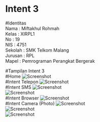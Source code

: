 # Intent 3 <br>

 #Identitas <br>
Nama    : Miftakhul Rohmah<br>
Kelas   : XIRPL1<br>
No      : 19<br>
NIS     : 4751<br>
Sekolah : SMK Telkom Malang<br>
Jurusan : RPL<br>
Mapel   : Pemrograman Perangkat Bergerak<br>

#Tampilan Intent 3<br>
#Home
![Screenshot](https://github.com/miftakhulrohmah/Intent3.1/blob/master/Screenshot_2016-10-14-04-12-54.png)<br>
#Intent Telepon
![Screenshot](https://github.com/miftakhulrohmah/Intent3.1/blob/master/Screenshot_2016-10-14-04-12-48.png)<br>
#Intent SMS
![Screenshot](https://github.com/miftakhulrohmah/Intent3.1/blob/master/Screenshot_2016-10-14-04-13-28.png)<br>
![Screenshot](https://github.com/miftakhulrohmah/Intent3.1/blob/master/Screenshot_2016-10-14-04-13-15.png)<br>
#Intent Browser
![Screenshot](https://github.com/miftakhulrohmah/Intent3.1/blob/master/Screenshot_2016-10-14-04-13-47.png)<br>
#Intent Camera (Photo)
![Screenshot](https://github.com/miftakhulrohmah/Intent3.1/blob/master/Screenshot_2016-10-14-04-14-02.png)<br>
![Screenshot](https://github.com/miftakhulrohmah/Intent3.1/blob/master/Screenshot_2016-10-14-04-14-23.png)<br>
![Screenshot](https://github.com/miftakhulrohmah/Intent3.1/blob/master/Screenshot_2016-10-14-04-14-28.png)<br>


